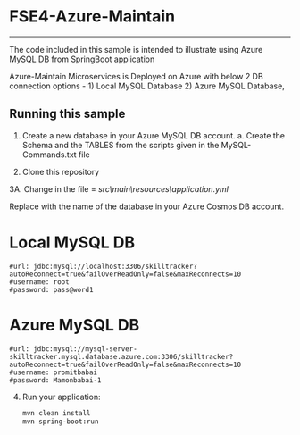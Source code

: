 # FSE4-Azure-Maintain
------------------------


The code included in this sample is intended to illustrate using Azure MySQL DB from SpringBoot application

Azure-Maintain Microservices is Deployed on Azure with below 2 DB connection options -
    1) Local MySQL Database
    2) Azure MySQL Database,

    
## Running this sample

1. Create a new database in your Azure MySQL DB account.
 a. Create the Schema and the TABLES from the scripts given in the MySQL-Commands.txt file

2. Clone this repository

3A. Change in the file = *src\main\resources\application.yml*

Replace with the name of the database in your Azure Cosmos DB account.
      
# Local MySQL DB
    #url: jdbc:mysql://localhost:3306/skilltracker?autoReconnect=true&failOverReadOnly=false&maxReconnects=10
    #username: root
    #password: pass@word1
# Azure MySQL DB
    #url: jdbc:mysql://mysql-server-skilltracker.mysql.database.azure.com:3306/skilltracker?autoReconnect=true&failOverReadOnly=false&maxReconnects=10
    #username: promitbabai
    #password: Mamonbabai-1

4. Run your application:

    ```bash
	mvn clean install
    mvn spring-boot:run
    ```


